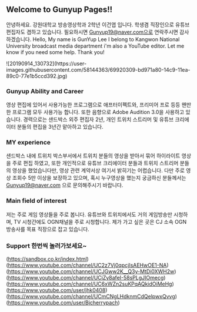 ## Welcome to Gunyup Pages!!

안녕하세요. 강원대학교 방송영상학과 2학년 이건엽 입니다. 학생겸 직장인으로 유튜브 편집자도 겸하고 있습니다. 필요하시면 Gunyup19@naver.com으로 연락주시면 감사하겠습니다.
Hello, My name is GunYup Lee I belong to Kangwon National University broadcast media department i'm also a YouTube editor. Let me know if you need some help. Thank you!


<div>
  ![20190914_130732](https://user-images.githubusercontent.com/58144363/69920309-bd971a80-14c9-11ea-89c0-77e1b5ccd392.jpg)

</div>  

### Gunyup Ability and Career

영상 편집에 있어서 사용가능한 프로그램으로 애프터이펙트와, 프리미어 프로 등등 왠만한 프로그램 모두 사용가능 합니다. 또한 음향으로 Adobe Audition 3.0을 사용하고 있습니다.
경력으로는 샌드박스 외주 편집자 2년, 개인 트위치 스트리머 및 유튜브 크리에이터 분들의 편집을 3년간 맡아하고 있습니다.

### MY experience

샌드박스 내에 트위치 박스부서에서 트위치 분들의 영상을 받아서 묶어 하이라이트 영상을 주로 편집 하였고, 또한 개인적으로 유튜브 크리에이터 분들과 트위치 스트리머 분들의 영상을 했었습니다만, 영상 관련 계약서상 여기서 밝히기는 어렵습니다. 다만 주로 영상 조회수 5만 이상을 보장하고 있으며, 혹시 누구영상을 했는지 궁금하신 분들께서는 Gunyup19@naver.com 으로 문의해주시기 바랍니다.

### Main field of interest 

저는 주로 게임 영상들을 주로 봅니다. 유튜브와 트위치에서도 거의 게임방송만 시청하며, TV 시청간에도 OGN채널을 주로 시청합니다.
제가 가고 싶은 곳은 CJ 소속 OGN 방송사를 목표 직장으로 잡고 있습니다.

### Support 한번씩 놀러가보세요~

(https://sandbox.co.kr/index.html)
(https://www.youtube.com/channel/UC2z7Vj0qpcjIsAEHwOE1-NA)
(https://www.youtube.com/channel/UCJGww2K__Q3y-MtDi0XWH2w)
(https://www.youtube.com/channel/UCjZy8afeI-58sPLgJIOmecg)
(https://www.youtube.com/channel/UC6xWZn2suKPqAQkidOiMeHg)
(https://www.youtube.com/user/jhk0408)
(https://www.youtube.com/channel/UCmCNgLHdknmCdQelpwxQvvg)
(https://www.youtube.com/user/Bjcherrypach)

